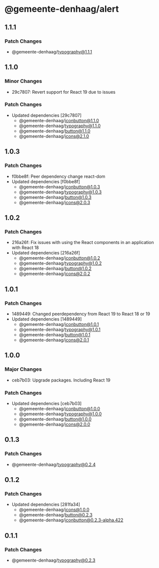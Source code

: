 # @gemeente-denhaag/alert

## 1.1.1

### Patch Changes

- @gemeente-denhaag/typography@1.1.1

## 1.1.0

### Minor Changes

- 29c7807: Revert support for React 19 due to issues

### Patch Changes

- Updated dependencies [29c7807]
  - @gemeente-denhaag/iconbutton@1.1.0
  - @gemeente-denhaag/typography@1.1.0
  - @gemeente-denhaag/button@1.1.0
  - @gemeente-denhaag/icons@2.1.0

## 1.0.3

### Patch Changes

- f0bbe8f: Peer dependency change react-dom
- Updated dependencies [f0bbe8f]
  - @gemeente-denhaag/iconbutton@1.0.3
  - @gemeente-denhaag/typography@1.0.3
  - @gemeente-denhaag/button@1.0.3
  - @gemeente-denhaag/icons@2.0.3

## 1.0.2

### Patch Changes

- 216a26f: Fix issues with using the React components in an application with React 18
- Updated dependencies [216a26f]
  - @gemeente-denhaag/iconbutton@1.0.2
  - @gemeente-denhaag/typography@1.0.2
  - @gemeente-denhaag/button@1.0.2
  - @gemeente-denhaag/icons@2.0.2

## 1.0.1

### Patch Changes

- 1489449: Changed peerdependency from React 19 to React 18 or 19
- Updated dependencies [1489449]
  - @gemeente-denhaag/iconbutton@1.0.1
  - @gemeente-denhaag/typography@1.0.1
  - @gemeente-denhaag/button@1.0.1
  - @gemeente-denhaag/icons@2.0.1

## 1.0.0

### Major Changes

- ceb7b03: Upgrade packages. Including React 19

### Patch Changes

- Updated dependencies [ceb7b03]
  - @gemeente-denhaag/iconbutton@1.0.0
  - @gemeente-denhaag/typography@1.0.0
  - @gemeente-denhaag/button@1.0.0
  - @gemeente-denhaag/icons@2.0.0

## 0.1.3

### Patch Changes

- @gemeente-denhaag/typography@0.2.4

## 0.1.2

### Patch Changes

- Updated dependencies [281fa34]
  - @gemeente-denhaag/icons@1.0.0
  - @gemeente-denhaag/button@0.2.3
  - @gemeente-denhaag/iconbutton@0.2.3-alpha.422

## 0.1.1

### Patch Changes

- @gemeente-denhaag/typography@0.2.3
